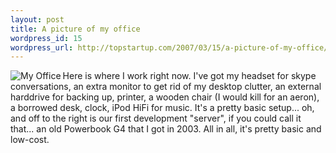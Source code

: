 ```yaml
--- 
layout: post
title: A picture of my office
wordpress_id: 15
wordpress_url: http://topstartup.com/2007/03/15/a-picture-of-my-office/
---
```

<a href='/wp-content/uploads/2007/03/whereiwork.jpg' title='My Office'><img src='http://topstartup.com/wp-content/uploads/2007/03/whereiwork.thumbnail.jpg' alt='My Office' align="left" /></a>Here is where I work right now. I've got my headset for skype conversations, an extra monitor to get rid of my desktop clutter, an external harddrive for backing up, printer,  a wooden chair (I would kill for an aeron), a borrowed desk, clock, iPod HiFi for music. It's a pretty basic setup... oh, and off to the right is our first development "server", if you could call it that... an old Powerbook G4 that I got in 2003. All in all, it's pretty basic and low-cost. 
